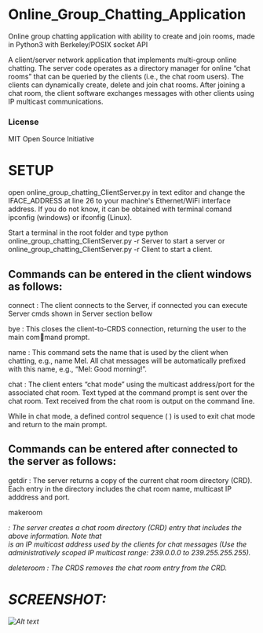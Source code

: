 # Online_Group_Chatting_Application
Online group chatting application with ability to create and join rooms, made in Python3 with Berkeley/POSIX socket API

A client/server network application that implements multi-group online chatting. The server code operates as a directory manager for online “chat rooms” that can be queried by the clients (i.e., the chat room users). The clients can dynamically create, delete and join chat rooms. After
joining a chat room, the client software exchanges messages with other clients using
IP multicast communications.

### License
MIT Open Source Initiative

# SETUP

open online_group_chatting_ClientServer.py in text editor and change the IFACE_ADDRESS at line 26 to your machine's Ethernet/WiFi interface address. 
If you do not know, it can be obtained with terminal comand ipconfig (windows) or ifconfig (Linux).

Start a terminal in the root folder and type python online_group_chatting_ClientServer.py -r Server to start a server or online_group_chatting_ClientServer.py -r Client to start a client. 

## Commands can be entered in the client windows as follows:

connect : The client connects to the Server, if connected you can execute Server cmds shown in Server section bellow

bye : This closes the client-to-CRDS connection, returning the user to the main command prompt.

name <chat name> : This command sets the name that is used by the client when
chatting, e.g., name Mel. All chat messages will be automatically prefixed with this
name, e.g., “Mel: Good morning!”.

chat <chat room name> : The client enters “chat mode” using the multicast
address/port for the associated chat room. Text typed at the command prompt is sent over the chat room. Text received from the
chat room is output on the command line.

While in chat mode, a defined control sequence ( <ctrl>) is used to exit chat
mode and return to the main prompt.

## Commands can be entered after connected to the server as follows:

getdir : The server returns a copy of the current chat room directory (CRD).
Each entry in the directory includes the chat room name, multicast IP adddress
and port.

makeroom <chat room name> <address> <port> : The server creates a chat room directory (CRD) entry that includes the above information. Note
that <address> is an IP multicast address used by the clients for chat messages
(Use the administratively scoped IP multicast range:
239.0.0.0 to 239.255.255.255).

deleteroom <chat room name> : The CRDS removes the chat room entry
from the CRD.

# SCREENSHOT:

![Alt text](https://i.imgur.com/hOENKUO.png)


